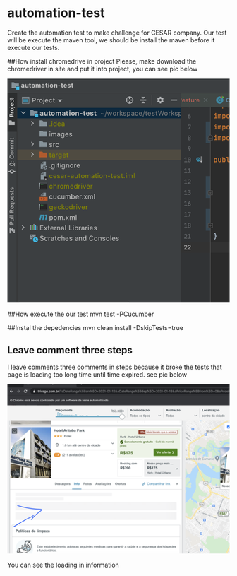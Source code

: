 # automation-test

Create the automation test to make challenge for CESAR company. Our test will be execute the maven tool, we should be install the maven before it execute our tests.

##How install chromedrive in project
Please, make download the chromedriver in site and put it into project, you can see pic below

![chromedriver](/images/chromedrive_project.png)

##How execute the our test
mvn test -PCucumber

##Instal the depedencies
mvn clean install -DskipTests=true

## Leave comment three steps
I leave comments three comments in steps because it broke the tests that page is loading too long time until time expired. see pic below

![chromedriver](/images/Info_section_loading.png)


You can see the loading in information
